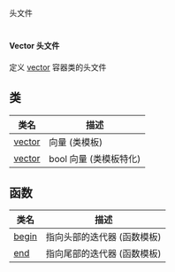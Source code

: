 头文件

# <vector>

#### Vector 头文件

定义 [vector](README.md) 容器类的头文件

## 类

类名                           | 描述
------------------------------ | ---------------------
[vector](vector.md)            | 向量 (类模板)
[vector<bool>](vector-bool.md) | bool 向量 (类模板特化)

## 函数

类名              | 描述
----------------- | --------------------------
[begin](begin.md) | 指向头部的迭代器 (函数模板)
[end](end.md)     | 指向尾部的迭代器 (函数模板)

